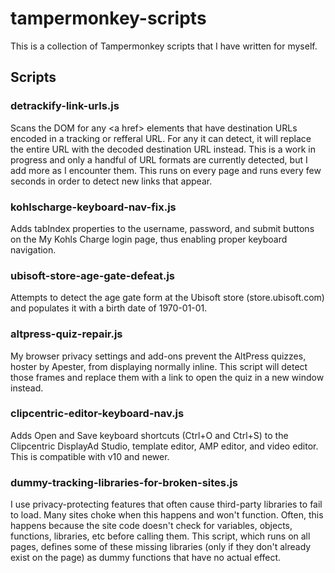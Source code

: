 # tampermonkey-scripts
This is a collection of Tampermonkey scripts that I have written for myself.

## Scripts

### detrackify-link-urls.js

Scans the DOM for any &lt;a href&gt; elements that have destination URLs encoded in a tracking or refferal URL. For any it can detect, it will replace the entire URL with the decoded destination URL instead. This is a work in progress and only a handful of URL formats are currently detected, but I add more as I encounter them. This runs on every page and runs every few seconds in order to detect new links that appear.

### kohlscharge-keyboard-nav-fix.js

Adds tabIndex properties to the username, password, and submit buttons on the My Kohls Charge login page, thus enabling proper keyboard navigation.

### ubisoft-store-age-gate-defeat.js

Attempts to detect the age gate form at the Ubisoft store (store.ubisoft.com) and populates it with a birth date of 1970-01-01.

### altpress-quiz-repair.js

My browser privacy settings and add-ons prevent the AltPress quizzes, hoster by Apester, from displaying normally inline. This script will detect those frames and replace them with a link to open the quiz in a new window instead.

### clipcentric-editor-keyboard-nav.js

Adds Open and Save keyboard shortcuts (Ctrl+O and Ctrl+S) to the Clipcentric DisplayAd Studio, template editor, AMP editor, and video editor. This is compatible with v10 and newer.

### dummy-tracking-libraries-for-broken-sites.js

I use privacy-protecting features that often cause third-party libraries to
fail to load. Many sites choke when this happens and won't function. Often,
this happens because the site code doesn't check for variables, objects,
functions, libraries, etc before calling them. This script, which runs on all
pages, defines some of these missing libraries (only if they don't already
exist on the page) as dummy functions that have no actual effect.
